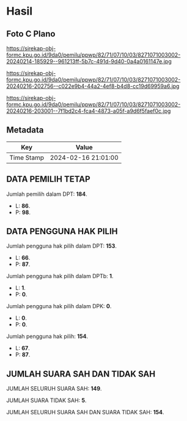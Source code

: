 # Hasil

## Foto C Plano

https://sirekap-obj-formc.kpu.go.id/9da0/pemilu/ppwp/82/71/07/10/03/8271071003002-20240214-185929--961213ff-5b7c-491d-9d40-0a4a0161147e.jpg

https://sirekap-obj-formc.kpu.go.id/9da0/pemilu/ppwp/82/71/07/10/03/8271071003002-20240216-202756--c022e9b4-44a2-4ef8-b4d8-cc19d69959a6.jpg

https://sirekap-obj-formc.kpu.go.id/9da0/pemilu/ppwp/82/71/07/10/03/8271071003002-20240216-203001--7f1bd2c4-fca4-4873-a05f-a9d6f5faef0c.jpg


## Metadata

| Key        | Value               |
| ---------- | ------------------- |
| Time Stamp | 2024-02-16 21:01:00 |


## DATA PEMILIH TETAP

Jumlah pemilih dalam DPT: **184**.
 * L: **86**.
 * P: **98**.

## DATA PENGGUNA HAK PILIH

Jumlah pengguna hak pilih dalam DPT: **153**.
 * L: **66**.
 * P: **87**.

Jumlah pengguna hak pilih dalam DPTb: **1**.
 * L: **1**.
 * P: **0**.

Jumlah pengguna hak pilih dalam DPK: **0**.
 * L: **0**.
 * P: **0**.

Jumlah pengguna hak pilih: **154**.
 * L: **67**.
 * P: **87**.

## JUMLAH SUARA SAH DAN TIDAK SAH

JUMLAH SELURUH SUARA SAH: **149**.

JUMLAH SUARA TIDAK SAH: **5**.

JUMLAH SELURUH SUARA SAH DAN SUARA TIDAK SAH: **154**.


